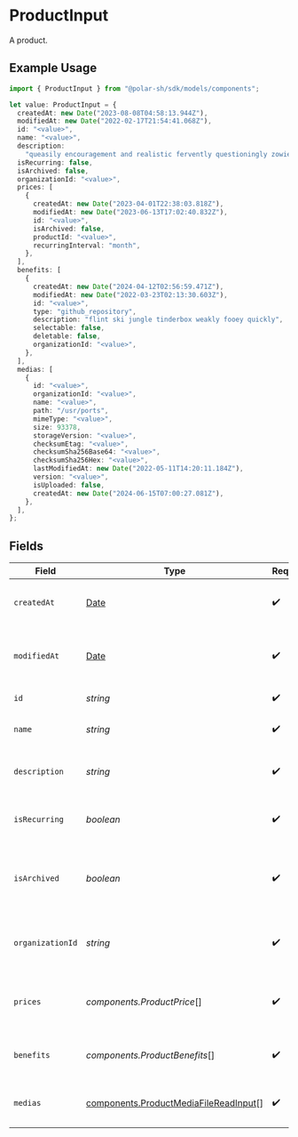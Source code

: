 # ProductInput

A product.

## Example Usage

```typescript
import { ProductInput } from "@polar-sh/sdk/models/components";

let value: ProductInput = {
  createdAt: new Date("2023-08-08T04:58:13.944Z"),
  modifiedAt: new Date("2022-02-17T21:54:41.068Z"),
  id: "<value>",
  name: "<value>",
  description:
    "queasily encouragement and realistic fervently questioningly zowie reassuringly",
  isRecurring: false,
  isArchived: false,
  organizationId: "<value>",
  prices: [
    {
      createdAt: new Date("2023-04-01T22:38:03.818Z"),
      modifiedAt: new Date("2023-06-13T17:02:40.832Z"),
      id: "<value>",
      isArchived: false,
      productId: "<value>",
      recurringInterval: "month",
    },
  ],
  benefits: [
    {
      createdAt: new Date("2024-04-12T02:56:59.471Z"),
      modifiedAt: new Date("2022-03-23T02:13:30.603Z"),
      id: "<value>",
      type: "github_repository",
      description: "flint ski jungle tinderbox weakly fooey quickly",
      selectable: false,
      deletable: false,
      organizationId: "<value>",
    },
  ],
  medias: [
    {
      id: "<value>",
      organizationId: "<value>",
      name: "<value>",
      path: "/usr/ports",
      mimeType: "<value>",
      size: 93378,
      storageVersion: "<value>",
      checksumEtag: "<value>",
      checksumSha256Base64: "<value>",
      checksumSha256Hex: "<value>",
      lastModifiedAt: new Date("2022-05-11T14:20:11.184Z"),
      version: "<value>",
      isUploaded: false,
      createdAt: new Date("2024-06-15T07:00:27.081Z"),
    },
  ],
};
```

## Fields

| Field                                                                                          | Type                                                                                           | Required                                                                                       | Description                                                                                    |
| ---------------------------------------------------------------------------------------------- | ---------------------------------------------------------------------------------------------- | ---------------------------------------------------------------------------------------------- | ---------------------------------------------------------------------------------------------- |
| `createdAt`                                                                                    | [Date](https://developer.mozilla.org/en-US/docs/Web/JavaScript/Reference/Global_Objects/Date)  | :heavy_check_mark:                                                                             | Creation timestamp of the object.                                                              |
| `modifiedAt`                                                                                   | [Date](https://developer.mozilla.org/en-US/docs/Web/JavaScript/Reference/Global_Objects/Date)  | :heavy_check_mark:                                                                             | Last modification timestamp of the object.                                                     |
| `id`                                                                                           | *string*                                                                                       | :heavy_check_mark:                                                                             | The ID of the product.                                                                         |
| `name`                                                                                         | *string*                                                                                       | :heavy_check_mark:                                                                             | The name of the product.                                                                       |
| `description`                                                                                  | *string*                                                                                       | :heavy_check_mark:                                                                             | The description of the product.                                                                |
| `isRecurring`                                                                                  | *boolean*                                                                                      | :heavy_check_mark:                                                                             | Whether the product is a subscription tier.                                                    |
| `isArchived`                                                                                   | *boolean*                                                                                      | :heavy_check_mark:                                                                             | Whether the product is archived and no longer available.                                       |
| `organizationId`                                                                               | *string*                                                                                       | :heavy_check_mark:                                                                             | The ID of the organization owning the product.                                                 |
| `prices`                                                                                       | *components.ProductPrice*[]                                                                    | :heavy_check_mark:                                                                             | List of available prices for this product.                                                     |
| `benefits`                                                                                     | *components.ProductBenefits*[]                                                                 | :heavy_check_mark:                                                                             | The benefits granted by the product.                                                           |
| `medias`                                                                                       | [components.ProductMediaFileReadInput](../../models/components/productmediafilereadinput.md)[] | :heavy_check_mark:                                                                             | The medias associated to the product.                                                          |